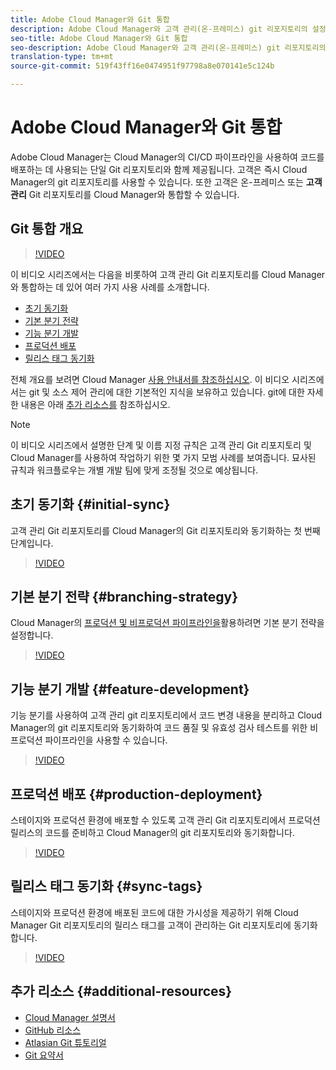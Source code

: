 ```yaml
---
title: Adobe Cloud Manager와 Git 통합
description: Adobe Cloud Manager와 고객 관리(온-프레미스) git 리포지토리의 설정 및 통합을 살펴보는 비디오 시리즈입니다.
seo-title: Adobe Cloud Manager와 Git 통합
seo-description: Adobe Cloud Manager와 고객 관리(온-프레미스) git 리포지토리의 설정 및 통합을 살펴보는 비디오 시리즈입니다.
translation-type: tm+mt
source-git-commit: 519f43ff16e0474951f97798a8e070141e5c124b

---
```



# Adobe Cloud Manager와 Git 통합

Adobe Cloud Manager는 Cloud Manager의 CI/CD 파이프라인을 사용하여 코드를 배포하는 데 사용되는 단일 Git 리포지토리와 함께 제공됩니다. 고객은 즉시 Cloud Manager의 git 리포지토리를 사용할 수 있습니다. 또한 고객은 온-프레미스 또는 **고객 관리** Git 리포지토리를 Cloud Manager와 통합할 수 있습니다.

## Git 통합 개요

>[!VIDEO](https://video.tv.adobe.com/v/28710/?captions=kor)

이 비디오 시리즈에서는 다음을 비롯하여 고객 관리 Git 리포지토리를 Cloud Manager와 통합하는 데 있어 여러 가지 사용 사례를 소개합니다.

* [초기 동기화](#initial-sync)
* [기본 분기 전략](#branching-strategy)
* [기능 분기 개발](#feature-development)
* [프로덕션 배포](#production-deployment)
* [릴리스 태그 동기화](#sync-tags)

전체 개요를 보려면 Cloud Manager [사용 안내서를 참조하십시오](https://docs.adobe.com/content/help/en/experience-manager-cloud-manager/using/introduction-to-cloud-manager.html). 이 비디오 시리즈에서는 git 및 소스 제어 관리에 대한 기본적인 지식을 보유하고 있습니다. git에 대한 자세한 내용은 아래 [추가 리소스를](#additional-resources) 참조하십시오.

>[!NOTE]
>
> 이 비디오 시리즈에서 설명한 단계 및 이름 지정 규칙은 고객 관리 Git 리포지토리 및 Cloud Manager를 사용하여 작업하기 위한 몇 가지 모범 사례를 보여줍니다. 묘사된 규칙과 워크플로우는 개별 개발 팀에 맞게 조정될 것으로 예상됩니다.

## 초기 동기화 {#initial-sync}

고객 관리 Git 리포지토리를 Cloud Manager의 Git 리포지토리와 동기화하는 첫 번째 단계입니다.

>[!VIDEO](https://video.tv.adobe.com/v/28711/?quality=12&captions=kor)

## 기본 분기 전략 {#branching-strategy}

Cloud Manager의 [프로덕션 및 비프로덕션 파이프라인을](https://docs.adobe.com/content/help/en/experience-manager-cloud-manager/using/how-to-use/configuring-pipeline.html)활용하려면 기본 분기 전략을 설정합니다.

>[!VIDEO](https://video.tv.adobe.com/v/28712/?quality=12&captions=kor)

## 기능 분기 개발 {#feature-development}

기능 분기를 사용하여 고객 관리 git 리포지토리에서 코드 변경 내용을 분리하고 Cloud Manager의 git 리포지토리와 동기화하여 코드 품질 및 유효성 검사 테스트를 위한 비프로덕션 파이프라인을 사용할 수 있습니다.

>[!VIDEO](https://video.tv.adobe.com/v/28723/?quality=12&captions=kor)

## 프로덕션 배포 {#production-deployment}

스테이지와 프로덕션 환경에 배포할 수 있도록 고객 관리 Git 리포지토리에서 프로덕션 릴리스의 코드를 준비하고 Cloud Manager의 git 리포지토리와 동기화합니다.

>[!VIDEO](https://video.tv.adobe.com/v/28724/?quality=12&captions=kor)

## 릴리스 태그 동기화 {#sync-tags}

스테이지와 프로덕션 환경에 배포된 코드에 대한 가시성을 제공하기 위해 Cloud Manager Git 리포지토리의 릴리스 태그를 고객이 관리하는 Git 리포지토리에 동기화합니다.

>[!VIDEO](https://video.tv.adobe.com/v/28725/?quality=12&captions=kor)

## 추가 리소스 {#additional-resources}

* [Cloud Manager 설명서](https://docs.adobe.com/content/help/en/experience-manager-cloud-manager/using/introduction-to-cloud-manager.html)
* [GitHub 리소스](https://try.github.io)
* [Atlasian Git 튜토리얼](https://www.atlassian.com/git/tutorials/what-is-version-control)
* [Git 요약서](https://education.github.com/git-cheat-sheet-education.pdf)